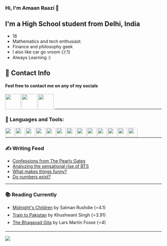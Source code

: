 ### Hi, I'm Amaan Raazi 👋 



## I'm a High School student from Delhi, India

- 16 
- Mathematics and tech enthusiast.
- Finance and philosophy geek
- I also like car go vroom (🇫1️)
- Always Learning :)


## 📝 Contact Info

#### Feel free to contact me on any of my socials
[<img align="left"  width="50px" height="50px" src="https://cdn.jsdelivr.net/npm/simple-icons@v3/icons/medium.svg" />][essays]
[<img align="left"  width="50px" height="50px" src="https://cdn.jsdelivr.net/npm/simple-icons@v3/icons/instagram.svg" />][instagram]
[<img align="left"  width="50px" height="50px" src="https://cdn.jsdelivr.net/npm/simple-icons@v3/icons/gmail.svg" />][email]
<br>
<br>

---
### 🔨 Languages and Tools:
<img align="left"  width="30px" src="https://cdn.jsdelivr.net/npm/simple-icons@v3/icons/notion.svg" />
<img align="left"  width="30px" src="https://cdn.jsdelivr.net/npm/simple-icons@v3/icons/windows.svg" />
<img align="left"  width="30px" src="https://cdn.jsdelivr.net/npm/simple-icons@v3/icons/linux.svg" />
<img align="left"  width="30px" src="https://cdn.jsdelivr.net/npm/simple-icons@v3/icons/android.svg" />
<img align="left"  width="30px" src="https://cdn.jsdelivr.net/npm/simple-icons@v3/icons/html5.svg" />
<img align="left"  width="30px" src="https://cdn.jsdelivr.net/npm/simple-icons@v3/icons/css3.svg" />
<img align="left"  width="30px" src="https://cdn.jsdelivr.net/npm/simple-icons@v3/icons/javascript.svg" />
<img align="left"  width="30px" src="https://cdn.jsdelivr.net/npm/simple-icons@v3/icons/python.svg" />
<img align="left"  width="30px" src="https://cdn.jsdelivr.net/npm/simple-icons@v3/icons/jupyter.svg" />
<img align="left"  width="30px" src="https://cdn.jsdelivr.net/npm/simple-icons@v3/icons/git.svg" />
<img align="left"  width="30px" src="https://cdn.jsdelivr.net/npm/simple-icons@v3/icons/github.svg" />
<img align="left"  width="30px" src="https://cdn.jsdelivr.net/npm/simple-icons@v3/icons/jetbrains.svg" />
<img align="left"  width="30px" src="https://cdn.jsdelivr.net/npm/simple-icons@v3/icons/pycharm.svg" />
<br>

---

### ✍ Writing Feed
<!-- MEDIUM-LIST:START -->
- [Confessions from The Pearly Gates](https://amaanraazi.medium.com/confessions-from-the-pearly-gates-a2abc84fa678?source=rss-74ba5cbcf80a------2)
- [Analyzing the sensational rise of BTS](https://amaanraazi.medium.com/analyzing-the-sensational-rise-of-bts-b5092ca0d47f?source=rss-74ba5cbcf80a------2)
- [What makes things funny?](https://amaanraazi.medium.com/what-makes-things-funny-12702cfe194e?source=rss-74ba5cbcf80a------2)
- [Do numbers exist?](https://amaanraazi.medium.com/do-numbers-exist-2bf013c3571c?source=rss-74ba5cbcf80a------2)
<!-- MEDIUM-LIST:END -->

---
### 📚 Reading Currently
<!-- GOODREADS-LIST:START -->
- [Midnight&apos;s Children](https://www.goodreads.com/review/show/4022114749?utm_medium=api&utm_source=rss) by Salman Rushdie (⭐️4.1)
- [Train to Pakistan](https://www.goodreads.com/review/show/3953505621?utm_medium=api&utm_source=rss) by Khushwant Singh (⭐️3.91)
- [The Bhagavad Gita](https://www.goodreads.com/review/show/3953503409?utm_medium=api&utm_source=rss) by Lars Martin Fosse (⭐️4)
<!-- GOODREADS-LIST:END -->
----

<a href="https://github.com/amr-raazi">
<img src="https://github-readme-stats.vercel.app/api?username=amr-raazi&show_icons=true&hide_border=true&theme=onedark" />
</a>

[email]: mailto:info@amaanraazi.com
[essays]: https://medium.com/@amaanraazi
[instagram]: https://www.instagram.com/amr_raazi/
